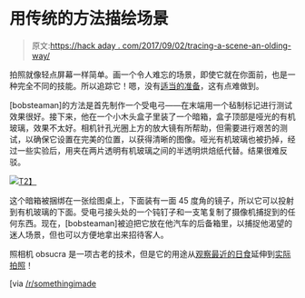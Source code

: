 # 用传统的方法描绘场景

> 原文:[https://hack aday . com/2017/09/02/tracing-a-scene-an-olding-way/](https://hackaday.com/2017/09/02/tracing-a-scene-an-old-fashioned-way/)

拍照就像轻点屏幕一样简单。画一个令人难忘的场景，即使它就在你面前，也是一种完全不同的技能。所以追踪它！嗯，没有[适当的准备](http://imgur.com/gallery/tmgGc)，这有点难做到。

[bobsteaman]的方法是首先制作一个受电弓——在末端用一个毡制标记进行测试效果很好。接下来，他在一个小木头盒子里装了一个暗箱，盒子顶部是哑光的有机玻璃，效果不太好。相机针孔光圈上方的放大镜有所帮助，但需要进行艰苦的测试，以确保它设置在完美的位置，以获得清晰的图像。哑光有机玻璃也被扔掉，经过一些实验后，用夹在两片透明有机玻璃之间的半透明烘焙纸代替。结果很难反驳。

[![](../Images/76582e898a75e45c80d6493736f0fbc1.png)T2】](https://hackaday.com/wp-content/uploads/2017/08/7gfswwz.jpg)

这个暗箱被捆绑在一张绘图桌上，下面装有一面 45 度角的镜子，所以它可以投射到有机玻璃的下面。受电弓接头处的一个钝钉子和一支笔复制了摄像机捕捉到的任何东西。现在，[bobsteaman]被迫把它放在他汽车的后备箱里，以捕捉他渴望的迷人场景，但也可以方便地拿出来招待客人。

照相机 obsucra 是一项古老的技术，但是它的用途从[观察最近的日食](http://hackaday.com/2017/08/18/catch-the-eclipse-with-a-wearable-pinhole-camera/)延伸到[实际拍照](http://hackaday.com/2012/10/25/a-beautiful-pinhole-camera-takes-wonderful-photos/)！

[via [/r/somethingimade](https://www.reddit.com/r/somethingimade/comments/6tmgct/ive_made_a_drawingmachine_pantograph_and/)